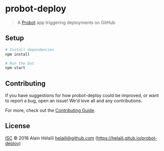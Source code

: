 # probot-deploy

> A [Probot](https://github.com/probot/probot) app triggering deployments on GitHub

## Setup

```sh
# Install dependencies
npm install

# Run the bot
npm start
```

## Contributing

If you have suggestions for how probot-deploy could be improved, or want to report a bug, open an issue! We'd love all and any contributions.

For more, check out the [Contributing Guide](CONTRIBUTING.md).

## License

[ISC](LICENSE) © 2018 Alain Hélaïli <helaili@github.com> (https://helaili.gitub.io/probot-deploy)
